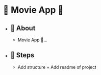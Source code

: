 # 🔗 Movie App 🎥
- ## 💭 About
  - Movie App 🎥...
- ## 🐾 Steps
  - Add structure + Add readme of project
